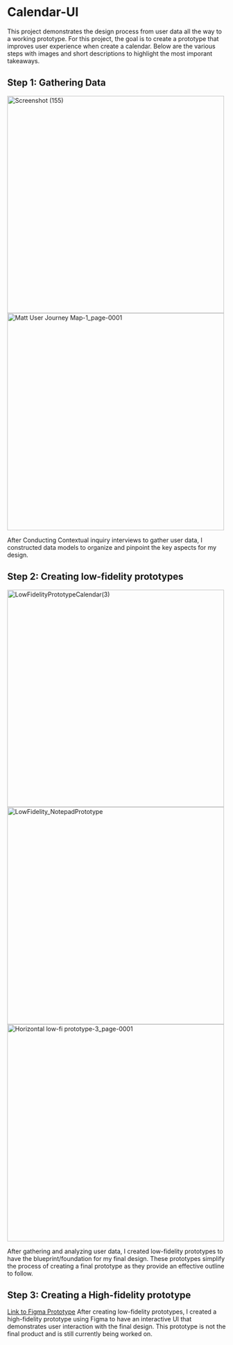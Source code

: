# Calendar-UI
This project demonstrates the design process from user data all the way to a working prototype. For this project, the goal is to create a prototype that improves user experience when create a calendar. Below are the various steps with images and short descriptions to highlight the most imporant takeaways. 
## Step 1: Gathering Data
<img width="500" alt="Screenshot (155)" src="https://github.com/user-attachments/assets/b431c3bb-1d20-4957-9b54-a420bae47865" />
<img width="500" alt="Matt User Journey Map-1_page-0001" src="https://github.com/user-attachments/assets/ea52df21-33ed-4729-b968-6af3f37bde87" />

After Conducting Contextual inquiry interviews to gather user data, I constructed data models to organize and pinpoint the key aspects for my design. 
## Step 2: Creating low-fidelity prototypes
<img width="500" alt="LowFidelityPrototypeCalendar(3)" src="https://github.com/user-attachments/assets/6744255d-c880-4a02-b7ef-0eaa65e692ba" />
<img width="500" alt="LowFidelity_NotepadPrototype" src="https://github.com/user-attachments/assets/6483fe3c-aa09-4bf3-bc3f-0f46eac0fa12" />
<img width="500" alt="Horizontal low-fi prototype-3_page-0001" src="https://github.com/user-attachments/assets/8daf0e70-5c2c-46ef-a6a8-a06024f27086" />

After gathering and analyzing user data, I created low-fidelity prototypes to have the blueprint/foundation for my final design. These prototypes simplify the process of creating a final prototype as they provide an effective outline to follow. 
## Step 3: Creating a High-fidelity prototype
[Link to Figma Prototype](https://www.figma.com/design/2TcXg6EuimWIbtoujwrXOa/Calendar-UI?node-id=1-800&t=ngrJVuwt1Q7JifN2-0)
After creating low-fidelity prototypes, I created a high-fidelity prototype using Figma to have an interactive UI that demonstrates user interaction with the final design. 
This prototype is not the final product and is still currently being worked on. 

